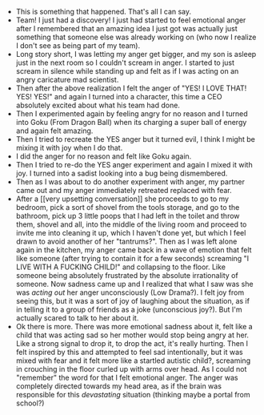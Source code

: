 - This is something that happened. That's all I can say.
- Team! I just had a discovery! I just had started to feel emotional anger after I remembered that an amazing idea I just got was actually just something that someone else was already working on (who now I realize I don't see as being part of my team).
- Long story short, I was letting my anger get bigger, and my son is asleep just in the next room so I couldn't scream in anger. I started to just scream in silence while standing up and felt as if I was acting on an angry caricature mad scientist.
- Then after the above realization I felt the anger of "YES! I LOVE THAT! YES! YES!" and again I turned into a character, this time a CEO absolutely excited about what his team had done.
- Then I experimented again by feeling angry for no reason and I turned into Goku (From Dragon Ball) when its charging a super ball of energy and again felt amazing.
- Then I tried to recreate the YES anger but it turned evil, I think I might be mixing it with joy when I do that.
- I did the anger for no reason and felt like Goku again.
- Then I tried to re-do the YES anger experiment and again I mixed it with joy. I turned into a sadist looking into a bug being dismembered.
- Then as I was about to do another experiment with anger, my partner came out and my anger immediately retreated replaced with fear.
- After a [[very upsetting conversation]] she proceeds to go to my bedroom, pick a sort of shovel from the tools storage, and go to the bathroom,  pick up 3 little poops that I had left in the toilet and throw them, shovel and all, into the middle of the living room and proceed to invite me into cleaning it up, which I haven't done yet, but which I feel drawn to avoid another of her "tantrums?".
  Then as I was left alone again in the kitchen, my anger came back in a wave of emotion that felt like someone (after trying to contain it for a few seconds) screaming "I LIVE WITH A FUCKING CHILD!" and collapsing to the floor. Like someone being absolutely frustrated by the absolute irrationality of someone.
  Now sadness came up and I realized that what I saw was she was _acting out_ her anger unconsciously (Low Drama?).
  I felt joy from seeing this, but it was a sort of joy of laughing about the situation, as if in telling it to a group of friends as a joke (unconscious joy?). But I'm actually scared to talk to her about it.
- Ok there is more. There was more emotional sadness about it, felt like a child that was acting sad so her mother would stop being angry at her. Like a strong signal to drop it, to drop the act, it's really hurting.
  Then I felt inspired by this and attempted to feel sad intentionally, but it was mixed with fear and it felt more like a startled <fill word> autistic child?, screaming in crouching in the floor curled up with arms over head.
  As I could not "remember" the word for that I felt emotional anger. The anger was completely directed towards my head area, as if the brain was responsible for this _devastating_ situation (thinking maybe a portal from school?)